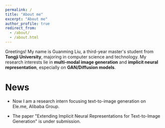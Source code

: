```yaml
---
permalink: /
title: "About me"
excerpt: "About me"
author_profile: true
redirect_from: 
  - /about/
  - /about.html
---
```


Greetings! My name is Guanming Liu, a third-year master's student from **Tongji University**, majoring in computer science and technology. My research interests lie in **multi-modal image generation** and **implicit neural representation**, especially on **GAN/Diffusion models**. 

News
======
* Now I am a research intern focusing text-to-image generation on Ele.me, Alibaba Group.

* The paper "Extending Implicit Neural Representations for Text-to-Image Generation" is under submission.
